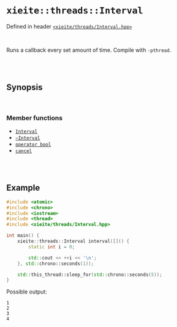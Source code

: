 # `xieite::threads::Interval`
Defined in header [`<xieite/threads/Interval.hpp>`](https://github.com/Eczbek/xieite/tree/main/include/xieite/threads/Interval.hpp)

<br/>

Runs a callback every set amount of time. Compile with `-pthread`.

<br/><br/>

## Synopsis

<br/>

### Member functions
- [`Interval`](https://github.com/Eczbek/xieite/tree/main/docs/threads/Interval/constructor.md)
- [`~Interval`](https://github.com/Eczbek/xieite/tree/main/docs/threads/Interval/destructor.md)
- [`operator bool`](https://github.com/Eczbek/xieite/tree/main/docs/threads/Interval/operatorCast.md)
- [`cancel`](https://github.com/Eczbek/xieite/tree/main/docs/threads/Interval/cancel.md)

<br/><br/>

## Example
```cpp
#include <atomic>
#include <chrono>
#include <iostream>
#include <thread>
#include <xieite/threads/Interval.hpp>

int main() {
	xieite::threads::Interval interval([]() {
		static int i = 0;

		std::cout << ++i << '\n';
	}, std::chrono::seconds(1));

	std::this_thread::sleep_for(std::chrono::seconds(5));
}
```
Possible output:
```
1
2
3
4
```

